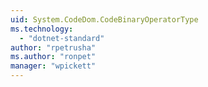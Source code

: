 ```yaml
---
uid: System.CodeDom.CodeBinaryOperatorType
ms.technology: 
  - "dotnet-standard"
author: "rpetrusha"
ms.author: "ronpet"
manager: "wpickett"
---
```

